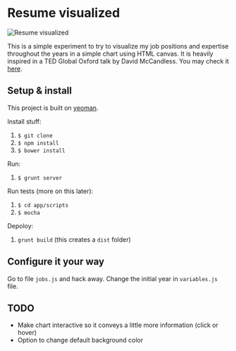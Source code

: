 # Resume visualized

![Resume visualized](https://cld.pt/dl/thumb/e2bbf261-a11e-453d-a9db-9df324394d73/Screen%20Shot%202014-08-19%20at%2023.03.52.png?format=png&crop=false&size=xl)

This is a simple experiment to try to visualize my job positions and expertise throughout the years in a simple chart using HTML canvas. It is heavily inspired in a TED Global Oxford talk by David McCandless. You may check it [here](http://www.informationisbeautiful.net/2010/the-beauty-of-data-visualization/).

## Setup & install

This project is built on [yeoman](http://yeoman.io/).

Install stuff:

1. `$ git clone`
2. `$ npm install`
3. `$ bower install`

Run:

1. `$ grunt server`

Run tests (more on this later):

1. `$ cd app/scripts`
2. `$ mocha`

Depoloy:

1. `grunt build` (this creates a `dist` folder)

## Configure it your way

Go to file `jobs.js` and hack away. Change the initial year in `variables.js` file.

## TODO

- Make chart interactive so it conveys a little more information (click or hover)
- Option to change default background color
